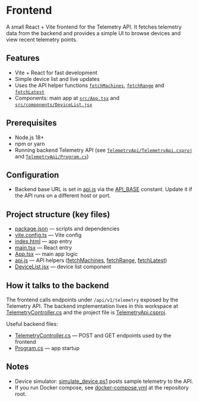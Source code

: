 # Frontend

A small React + Vite frontend for the Telemetry API. It fetches telemetry data from the backend and provides a simple UI to browse devices and view recent telemetry points.

## Features

- Vite + React for fast development
- Simple device list and live updates
- Uses the API helper functions [`fetchMachines`](telemetry-frontend/src/api.js), [`fetchRange`](telemetry-frontend/src/api.js) and [`fetchLatest`](telemetry-frontend/src/api.js)
- Components: main app at [`src/App.tsx`](telemetry-frontend/src/App.tsx) and [`src/components/DeviceList.jsx`](telemetry-frontend/src/components/DeviceList.jsx)

## Prerequisites

- Node.js 18+
- npm or yarn
- Running backend Telemetry API (see [`TelemetryApi/TelemetryApi.csproj`](TelemetryApi/TelemetryApi.csproj) and [`TelemetryApi/Program.cs`](TelemetryApi/Program.cs))

## Configuration

- Backend base URL is set in [api.js](http://_vscodecontentref_/1) via the [API_BASE](http://_vscodecontentref_/2) constant. Update it if the API runs on a different host or port.

## Project structure (key files)

- [package.json](http://_vscodecontentref_/3) — scripts and dependencies
- [vite.config.ts](http://_vscodecontentref_/4) — Vite config
- [index.html](http://_vscodecontentref_/5) — app entry
- [main.tsx](http://_vscodecontentref_/6) — React entry
- [App.tsx](http://_vscodecontentref_/7) — main app logic
- [api.js](http://_vscodecontentref_/8) — API helpers ([fetchMachines](http://_vscodecontentref_/9), [fetchRange](http://_vscodecontentref_/10), [fetchLatest](http://_vscodecontentref_/11))
- [DeviceList.jsx](http://_vscodecontentref_/12) — device list component

## How it talks to the backend

The frontend calls endpoints under `/api/v1/telemetry` exposed by the Telemetry API. The backend implementation lives in this workspace at [TelemetryController.cs](http://_vscodecontentref_/13) and the project file is [TelemetryApi.csproj](http://_vscodecontentref_/14).

Useful backend files:

- [TelemetryController.cs](http://_vscodecontentref_/15) — POST and GET endpoints used by the frontend
- [Program.cs](http://_vscodecontentref_/16) — app startup

## Notes

- Device simulator: [simulate_device.ps1](http://_vscodecontentref_/17) posts sample telemetry to the API.
- If you run Docker compose, see [docker-compose.yml](http://_vscodecontentref_/18) at the repository root.
